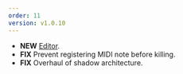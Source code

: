 ```yaml
---
order: 11
version: v1.0.10
---
```

- **NEW** [Editor](https://northern-information.github.io/yggdrasil-docs/#lesson-editor).
- **FIX** Prevent registering MIDI note before killing.
- **FIX** Overhaul of shadow architecture.